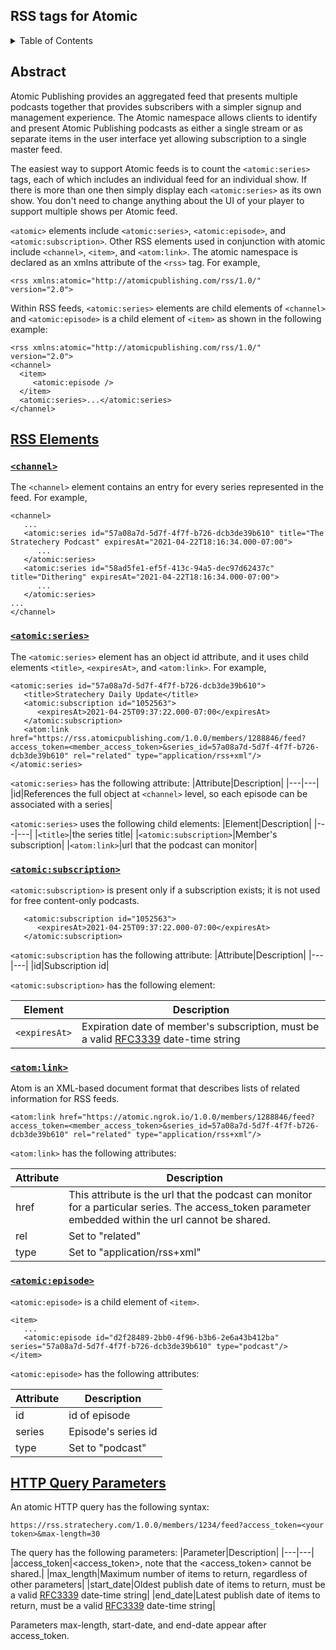 RSS tags for Atomic
---
<details>
<summary>Table of Contents</summary>

* [RSS Elements](https://github.com/AtomicPublishing/atomic-rss#rss-elements)
* * [\<channel\>](https://github.com/AtomicPublishing/atomic-rss#channel)
* * [\<atomic:series\>](https://github.com/AtomicPublishing/atomic-rss#atomicSeries)
* * [\<atomic:subscription\>](https://github.com/AtomicPublishing/atomic-rss#atomicSubscription)
* * [\<atom:link\>](https://github.com/AtomicPublishing/atomic-rss#atomLink)
* * [\<atomic:episode\>](https://github.com/AtomicPublishing/atomic-rss#atomicEpisode)
* [HTTP Query Parameters](https://github.com/AtomicPublishing/atomic-rss#http-query-parameters)
</details>

Abstract
---

Atomic Publishing provides an aggregated feed that presents multiple podcasts together that provides subscribers with a simpler signup and management experience. The Atomic namespace allows clients to identify and present Atomic Publishing podcasts as either a single stream or as separate items in the user interface yet allowing subscription to a single master feed.

The easiest way to support Atomic feeds is to count the `<atomic:series>` tags, each of which includes an individual feed for an individual show. If there is more than one then simply display each `<atomic:series>` as its own show. You don't need to change anything about the UI of your player to support multiple shows per Atomic feed.

`<atomic>` elements include `<atomic:series>`, `<atomic:episode>`, and `<atomic:subscription>`. Other RSS elements used in conjunction with atomic include `<channel>`, `<item>`, and `<atom:link>`. The atomic namespace is declared as an xmlns attribute of the `<rss>` tag. For example,

```
<rss xmlns:atomic="http://atomicpublishing.com/rss/1.0/" version="2.0">
```

Within RSS feeds, `<atomic:series>` elements are child elements of `<channel>` and `<atomic:episode>` is a child element of `<item>` as shown in the following example:

```
<rss xmlns:atomic="http://atomicpublishing.com/rss/1.0/" version="2.0"> 
<channel>
  <item>
     <atomic:episode />
  </item>
  <atomic:series>...</atomic:series>
</channel>
```

[RSS Elements](#rss-elements)
---
### [`<channel>`](#channel)

The `<channel>` element contains an entry for every series represented in the feed. For example,

```
<channel>
   ...
   <atomic:series id="57a08a7d-5d7f-4f7f-b726-dcb3de39b610" title="The Stratechery Podcast" expiresAt="2021-04-22T18:16:34.000-07:00">
      ...
   </atomic:series>
   <atomic:series id="58ad5fe1-ef5f-413c-94a5-dec97d62437c" title="Dithering" expiresAt="2021-04-22T18:16:34.000-07:00">
      ...
   </atomic:series>
...
</channel>
```

### [`<atomic:series>`](#atomicSeries)

The `<atomic:series>` element has an object id attribute, and it uses child elements `<title>`, `<expiresAt>`, and `<atom:link>`. For example,

```
<atomic:series id="57a08a7d-5d7f-4f7f-b726-dcb3de39b610">
   <title>Stratechery Daily Update</title>
   <atomic:subscription id="1052563">
      <expiresAt>2021-04-25T09:37:22.000-07:00</expiresAt>
   </atomic:subscription>
   <atom:link href="https://rss.atomicpublishing.com/1.0.0/members/1288846/feed?access_token=<member_access_token>&series_id=57a08a7d-5d7f-4f7f-b726-dcb3de39b610" rel="related" type="application/rss+xml"/>
</atomic:series>
```

`<atomic:series>` has the following attribute:
|Attribute|Description|
|---|---|
|id|References the full object at `<channel>` level, so each episode can be associated with a series|

`<atomic:series>` uses the following child elements:
|Element|Description|
|---|---|
|`<title>`|the series title|
|`<atomic:subscription>`|Member's subscription|
|`<atom:link>`|url that the podcast can monitor|

### [`<atomic:subscription>`](#atomicSubscription)
`<atomic:subscription>` is present only if a subscription exists; it is not used for free content-only podcasts.
```
   <atomic:subscription id="1052563">
      <expiresAt>2021-04-25T09:37:22.000-07:00</expiresAt>
   </atomic:subscription>
```

`<atomic:subscription` has the following attribute:
|Attribute|Description|
|---|---|
|id|Subscription id|

`<atomic:subscription>` has the following element:

|Element|Description|
|---|---|
|`<expiresAt>`|Expiration date of member's subscription, must be a valid [RFC3339](https://tools.ietf.org/html/rfc3339) date-time string|

### [`<atom:link>`](#atomLink)
Atom is an XML-based document format that describes lists of related information for RSS feeds.

```
<atom:link href="https://atomic.ngrok.io/1.0.0/members/1288846/feed?access_token=<member_access_token>&series_id=57a08a7d-5d7f-4f7f-b726-dcb3de39b610" rel="related" type="application/rss+xml"/>
```

`<atom:link>` has the following attributes:

|Attribute|Description|
|---|---|
|href|This attribute is the url that the podcast can monitor for a particular series. The access_token parameter embedded within the url cannot be shared.|
|rel|Set to "related"|
|type|Set to "application/rss+xml"|


### [`<atomic:episode>`](#atomicEpisode)

`<atomic:episode>` is a child element of `<item>`.

```
<item>
   ...
   <atomic:episode id="d2f28489-2bb0-4f96-b3b6-2e6a43b412ba" series="57a08a7d-5d7f-4f7f-b726-dcb3de39b610" type="podcast"/>
</item>
```

`<atomic:episode>` has the following attributes:

|Attribute|Description|
|---|---|
|id|id of episode|
|series|Episode's series id|
|type|Set to "podcast"|

[HTTP Query Parameters](#http-query-parameters)
---
An atomic HTTP query has the following syntax:
```
https://rss.stratechery.com/1.0.0/members/1234/feed?access_token=<your token>&max-length=30
```
The query has the following parameters:
|Parameter|Description|
|---|---|
|access_token|<access_token>, note that the <access_token> cannot be shared.|
|max_length|Maximum number of items to return, regardless of other parameters|
|start_date|Oldest publish date of items to return, must be a valid [RFC3339](https://tools.ietf.org/html/rfc3339) date-time string|
|end_date|Latest publish date of items to return, must be a valid [RFC3339](https://tools.ietf.org/html/rfc3339) date-time string|

Parameters max-length, start-date, and end-date appear after access_token.

